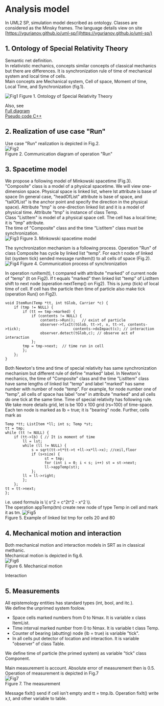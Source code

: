 # Analysis model
In UML2 SP, simulation model described as ontology. Classes are considered as the Minsky frames. The language details  view on site  [https://vgurianov.github.io/uml-sp/](https://vgurianov.github.io/uml-sp/)  
  
## 1. Ontology of Special Relativity Theory  
Semantic net definition.  
In relativistic mechanics, concepts similar concepts of classical mechanics but there are differences. It is synchronization rule of  time of mechanical system and local time of cells.  
Main concepts are Mechanical system, Cell of space, Moment of time, Local Time, and Synchronization (fig.1). 
  
![Fig1](Fig1-2-1.png)
Figure 1. Ontology of Special Relativity Theory   
  
Also, see  
[Full diagram](Fig1-2-1a.png)  
[Pseudo code C++](cpp.md)  

## 2. Realization of use case "Run"
Use case "Run" realization is depicted in Fig.2.  
![Fig2](Fig1-2-2.png)  
Figure 2. Communication diagram of operation "Run"  

## 3. Spacetime model  
We propose a following model of Minkowski spacetime (Fig.3).  
"Composite" class is a model of a physical spacetime. We will view one-dimension space. Physical space is linked list, where lst attribute is base of space (In general case, "headOfList" attribute is base of space, and "tailOfList" is the anchor point and specify the direction in the physical space). Attribute "tmp" is one-direction linked list and it is a model of physical time. Attribute "tmp" is instance of class Temp.  
Class "ListItem" is model of a physical space cell. The cell has a local time; it is "tmp" attribute.  
The time of "Composite" class and the time "ListItem" class must be synchronization.   
![Fig3](Fig1-2-3.png)
Figure 3. Minkowski spacetime model

The synchronization mechanism is a following process. Operation "Run" of class Composite has cycle by linked list "temp". For each t node of linked list (system tick) sended message runItem(t) to all cells of space (Fig.2). 
![Fig4](Fig1-2-4.png)
Figure 4. 	Communication process of synchronization


In operation runItem(t), t compared with attribute "marked" of current node of "temp" (lt on Fig2). If t equals "marked" then linked list "temp" of ListItem shift to next node (operation nextTemp() on Fig2). This is jump (tick) of local time of cell. If cell has the particle then time of particle also make tick (operation Run() on Fig2).

	void ItemRun(Temp *tt, int tGlob, Carrier *c) {
		if (tmp != NULL) {
			if (tt == tmp->marked) {
				if (contents != NULL) {
					contents->Run();   // exist of particle
					observer->fixIt(tGlob, tt->t, x, tt->t, contents->tick);  						contents->doImpact(c); // interaction
					observer.detect(tGlob,c); // observe act of interaction
				};
			tmp = tmp->next;  // time run in cell
			};
		};
    }
    
Both Newton's time and time of special relativity has same synchronization mechanism but different rule of define "marked" label. In Newton's mechanics, the time of "Composite" class and the time "ListItem" class have same lengths of linked list "temp" and label "marked" has same number with number of node "temp". For example, for node number one of "temp", all cells of space has label "one" in attribute "marked" and all cells do one tick at the same time.
Time of special relativity has following rule. We take more details grid, let is be 100 x 100 grid (rs=100) of time-space. Each ten node is marked as lb = true; it is "bearing" node. Further, cells mark as


	Temp *tt; ListItem *ll; int s; Temp *st;
	tt = tmp;
	while (tt != NULL) {
		if (tt->lb) { // It is moment of time
			ll = lst;
			while (ll != NULL) {
				s = sqrt(tt->t*tt->t +ll->x*ll->x); //ceil,floor
				if (s<size) {
					  st = tmp;
					  for (int i = 0; i < s; i++) st = st->next;
					  ll->appTemp(st);
				};
			ll = ll->right;
			};
		};
	tt = tt->next;
	};
	
i.e. used formula is  \\( s^2 = c^2t^2 - x^2  \\).  
The operation appTemp(tm) create new node of type Temp in cell and mark it as tm.
![Fig5](Fig1-2-5.png)  
Figure 5. 	Example of linked list tmp for cells 20 and 80  



## 4. Mechanical motion  and interaction
Both mechanical motion and interaction models in SRT as in classical methanic.  
Mechanical motion is depicted in fig.6.   
![Fig6](Fig1-2-6.png)  
Figure 6. 	Mechanical motion  
  
Interaction  
 

## 5. Measurements
All epistemology entities has standard types (int, bool, and itc.).  
We define the unprimed system foolow.  
- Space cells marked numbers from 0 to Nmax. It is variable x class ItemList.  
- Time interval marked number from 0 to Nmax. It is variable t class Temp.  
- Counter of bearing (abutting) node (lb = true) is variable "tick". 
- In all cells put detector of location and interaction. It is variable "observer" of class Table.  
  
We define time of particle (the primed system) as variable "tick" class Component.  
  
Main measurement is account. Absolute error of measurement then is 0.5.  
Operation of measurement is depicted in Fig.7  
![Fig7](Fig1-2-7.png)  
Figure 7. 	The measurement  
  
Message fixIt() send if cell isn't empty and tt = tmp.lb. Operation fixIt() write x,t, and other variable to table.  
